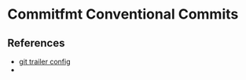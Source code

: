 # Commitfmt Conventional Commits

## References

- [git trailer config](https://github.com/git/git/blob/master/Documentation/config/trailer.adoc)
- [](https://git-scm.com/docs/git-interpret-trailers)
